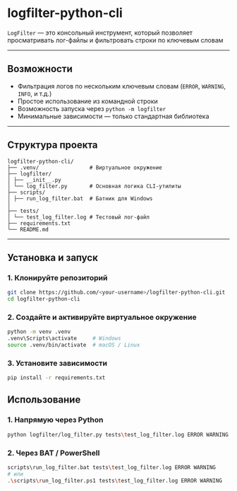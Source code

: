 # logfilter-python-cli

`LogFilter` — это консольный инструмент, который позволяет просматривать лог-файлы и фильтровать строки по ключевым словам

---

## Возможности

- Фильтрация логов по нескольким ключевым словам (`ERROR`, `WARNING`, `INFO`, и т.д.)
- Простое использование из командной строки
- Возможность запуска через `python -m logfilter`
- Минимальные зависимости — только стандартная библиотека

---

## Структура проекта

```
logfilter-python-cli/
├── .venv/                # Виртуальное окружение
├── logfilter/
│ ├── __init__.py
│ └── log_filter.py       # Основная логика CLI-утилиты
├── scripts/
│ ├── run_log_filter.bat  # Батник для Windows
│
├── tests/
│ └── test_log_filter.log # Тестовый лог-файл
├── requirements.txt
└── README.md
```

---

## Установка и запуск

### 1. Клонируйте репозиторий

```bash
git clone https://github.com/<your-username>/logfilter-python-cli.git
cd logfilter-python-cli
```

### 2. Создайте и активируйте виртуальное окружение

```bash
python -m venv .venv
.venv\Scripts\activate     # Windows
source .venv/bin/activate  # macOS / Linux
```

### 3. Установите зависимости

```bash
pip install -r requirements.txt
```

## Использование

### 1. Напрямую через Python

```bash
python logfilter/log_filter.py tests\test_log_filter.log ERROR WARNING
```

### 2. Через BAT / PowerShell

```bash
scripts\run_log_filter.bat tests\test_log_filter.log ERROR WARNING
# или
.\scripts\run_log_filter.ps1 tests\test_log_filter.log ERROR WARNING

```
